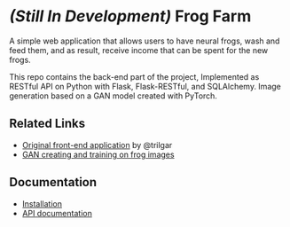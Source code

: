 # _(Still In Development)_ Frog Farm
A simple web application that allows users to have neural frogs, wash and feed them, and as result,
receive income that can be spent for the new frogs.

This repo contains the back-end part of the project,
Implemented as RESTful API on Python with Flask, Flask-RESTful, and SQLAlchemy.
Image generation based on a GAN model created with PyTorch.

## Related Links
- [Original front-end application](https://github.com/trilgar/jaba-front) by @trilgar
- [GAN creating and training on frog images](https://github.com/andrii0yerko/deep-learning-stuff#1-dcgan-with-pytorch)

## Documentation
- [Installation](./docs/installation.md)
- [API documentation](./docs/api_docs.md)